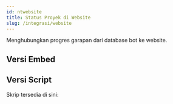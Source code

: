 ```yaml
---
id: ntwebsite
title: Status Proyek di Website
slug: /integrasi/website
---
```


Menghubungkan progres garapan dari database bot ke website.

## Versi Embed


## Versi Script

Skrip tersedia di sini: 
